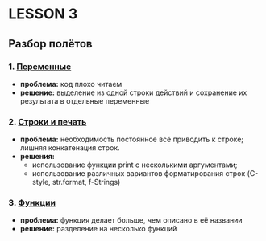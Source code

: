 # LESSON 3

## Разбор полётов

### 1. [Переменные](vars.py)

- **проблема:** код плохо читаем
- **решение:** выделение из одной строки действий и сохранение их результата в отдельные переменные

### 2. [Строки и печать](print_and_strings.py)

- **проблема:** необходимость постоянное всё приводить к строке; лишняя конкатенация строк.
- **решения:**
  - использование функции print с несколькими аргументами;
  - использование различных вариантов форматирования строк (C-style, str.format, f-Strings)

### 3. [Функции](function.py)

- **проблема:** функция делает больше, чем описано в её названии
- **решение:** разделение на несколько функций
